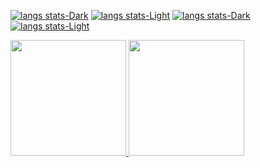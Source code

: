 [![langs stats-Dark](https://github-readme-stats.vercel.app/api/top-langs/?username=lukketotte&hide=jupyter%20notebook&show_icons=true&theme=dark&layout=compact&hide_border=false&bg_color=0e1117&border_color=3f444c#gh-dark-mode-only)](https://github.com/lukktetotte/github-readme-stats#gh-dark-mode-only)
[![langs stats-Light](https://github-readme-stats.vercel.app/api/top-langs/?username=lukketotte&hide=jupyter%20notebook&show_icons=true&theme=light&layout=compact&hide_border=false&bg_color=ffffff&border_color=d3d9df#gh-light-mode-only)](https://github.com/lukktetotte/github-readme-stats#gh-light-mode-only)
[![langs stats-Dark](https://github-readme-stats.vercel.app/api?username=lukketotte&show_icons=true&theme=dark&hide_border=false&bg_color=0e1117&border_color=3f444c#gh-light-mode-only)](https://github.com/lukktetotte/github-readme-stats#gh-light-mode-only)
[![langs stats-Light](https://github-readme-stats.vercel.app/api?username=lukketotte&show_icons=true&theme=dark&hide_border=false&bg_color=ffffff&border_color=d3d9df#gh-light-mode-only)](https://github.com/lukktetotte/github-readme-stats#gh-light-mode-only)

<a href="https://github.com/anuraghazra/github-readme-stats">
  <img height=185 src="https://github-readme-stats.vercel.app/api/top-langs/?username=lukketotte&hide=jupyter%20notebook&show_icons=true&theme=dark&layout=compact&hide_border=false&bg_color=0e1117&border_color=3f444c"/>
</a>
<a href="https://github.com/anuraghazra/convoychat">
  <img height=185  src="https://github-readme-stats.vercel.app/api?username=lukketotte&show_icons=true&theme=dark&hide_border=false&bg_color=0e1117&border_color=3f444c"/>
</a>

<!--
![Git streak](https://streak-stats.demolab.com/?user=lukketotte&theme=dracula)
**lukketotte/lukketotte** is a ✨ _special_ ✨ repository because its `README.md` (this file) appears on your GitHub profile.

Here are some ideas to get you started:

- 🔭 I’m currently working on ...
- 🌱 I’m currently learning ...
- 👯 I’m looking to collaborate on ...
- 🤔 I’m looking for help with ...
- 💬 Ask me about ...
- 📫 How to reach me: ...
- 😄 Pronouns: ...
- ⚡ Fun fact: ...
-->
